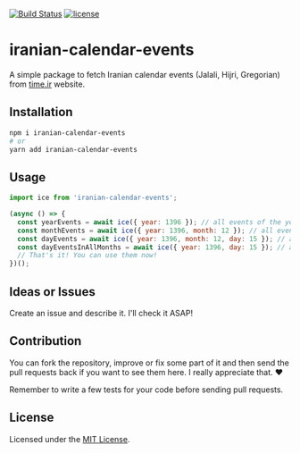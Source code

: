 [![Build Status](https://travis-ci.org/mamal72/iranian-calendar-events.svg?branch=master)](https://travis-ci.org/mamal72/iranian-calendar-events)
[![license](https://img.shields.io/github/license/mamal72/iranian-calendar-events.svg)](https://github.com/mamal72/iranian-calendar-events/blob/master/LICENSE)

# iranian-calendar-events

A simple package to fetch Iranian calendar events (Jalali, Hijri, Gregorian) from [time.ir](http://www.time.ir) website.

## Installation

```bash
npm i iranian-calendar-events
# or
yarn add iranian-calendar-events
```

## Usage

```js
import ice from 'iranian-calendar-events';

(async () => {
  const yearEvents = await ice({ year: 1396 }); // all events of the year
  const monthEvents = await ice({ year: 1396, month: 12 }); // all events of the month
  const dayEvents = await ice({ year: 1396, month: 12, day: 15 }); // all events of a day
  const dayEventsInAllMonths = await ice({ year: 1396, day: 15 }); // all events of a day number in all months
  // That's it! You can use them now!
})();
```

## Ideas or Issues

Create an issue and describe it. I'll check it ASAP!

## Contribution

You can fork the repository, improve or fix some part of it and then send the pull requests back if you want to see them here. I really appreciate that. :heart:

Remember to write a few tests for your code before sending pull requests.

## License

Licensed under the [MIT License](https://github.com/mamal72/iranian-calendar-events/blob/master/LICENSE).
